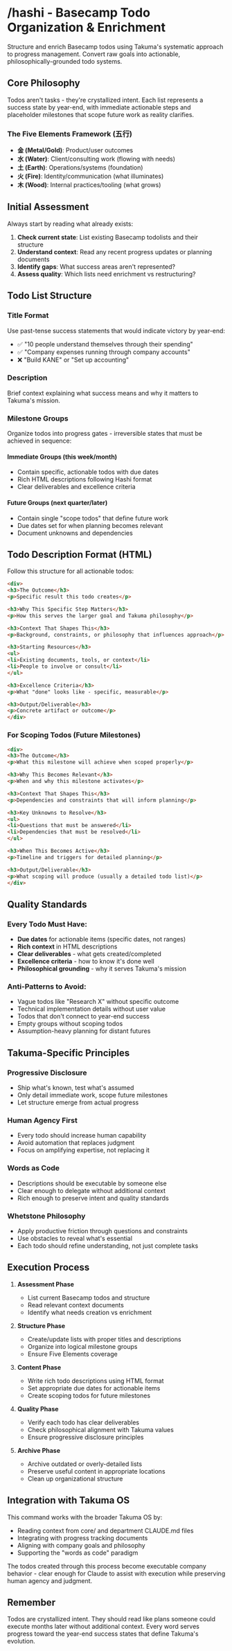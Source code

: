 # /hashi - Basecamp Todo Organization & Enrichment

Structure and enrich Basecamp todos using Takuma's systematic approach to progress management. Convert raw goals into actionable, philosophically-grounded todo systems.

## Core Philosophy

Todos aren't tasks - they're crystallized intent. Each list represents a success state by year-end, with immediate actionable steps and placeholder milestones that scope future work as reality clarifies.

### The Five Elements Framework (五行)

- **金 (Metal/Gold)**: Product/user outcomes
- **水 (Water)**: Client/consulting work (flowing with needs)
- **土 (Earth)**: Operations/systems (foundation)  
- **火 (Fire)**: Identity/communication (what illuminates)
- **木 (Wood)**: Internal practices/tooling (what grows)

## Initial Assessment

Always start by reading what already exists:

1. **Check current state**: List existing Basecamp todolists and their structure
2. **Understand context**: Read any recent progress updates or planning documents
3. **Identify gaps**: What success areas aren't represented?
4. **Assess quality**: Which lists need enrichment vs restructuring?

## Todo List Structure

### Title Format
Use past-tense success statements that would indicate victory by year-end:
- ✅ "10 people understand themselves through their spending" 
- ✅ "Company expenses running through company accounts"
- ❌ "Build KANE" or "Set up accounting"

### Description
Brief context explaining what success means and why it matters to Takuma's mission.

### Milestone Groups
Organize todos into progress gates - irreversible states that must be achieved in sequence:

#### Immediate Groups (this week/month)
- Contain specific, actionable todos with due dates
- Rich HTML descriptions following Hashi format
- Clear deliverables and excellence criteria

#### Future Groups (next quarter/later)
- Contain single "scope todos" that define future work
- Due dates set for when planning becomes relevant
- Document unknowns and dependencies

## Todo Description Format (HTML)

Follow this structure for all actionable todos:

```html
<div>
<h3>The Outcome</h3>
<p>Specific result this todo creates</p>

<h3>Why This Specific Step Matters</h3>
<p>How this serves the larger goal and Takuma philosophy</p>

<h3>Context That Shapes This</h3>
<p>Background, constraints, or philosophy that influences approach</p>

<h3>Starting Resources</h3>
<ul>
<li>Existing documents, tools, or context</li>
<li>People to involve or consult</li>
</ul>

<h3>Excellence Criteria</h3>
<p>What "done" looks like - specific, measurable</p>

<h3>Output/Deliverable</h3>
<p>Concrete artifact or outcome</p>
</div>
```

### For Scoping Todos (Future Milestones)

```html
<div>
<h3>The Outcome</h3>
<p>What this milestone will achieve when scoped properly</p>

<h3>Why This Becomes Relevant</h3>
<p>When and why this milestone activates</p>

<h3>Context That Shapes This</h3>
<p>Dependencies and constraints that will inform planning</p>

<h3>Key Unknowns to Resolve</h3>
<ul>
<li>Questions that must be answered</li>
<li>Dependencies that must be resolved</li>
</ul>

<h3>When This Becomes Active</h3>
<p>Timeline and triggers for detailed planning</p>

<h3>Output/Deliverable</h3>
<p>What scoping will produce (usually a detailed todo list)</p>
</div>
```

## Quality Standards

### Every Todo Must Have:
- **Due dates** for actionable items (specific dates, not ranges)
- **Rich context** in HTML descriptions  
- **Clear deliverables** - what gets created/completed
- **Excellence criteria** - how to know it's done well
- **Philosophical grounding** - why it serves Takuma's mission

### Anti-Patterns to Avoid:
- Vague todos like "Research X" without specific outcome
- Technical implementation details without user value
- Todos that don't connect to year-end success
- Empty groups without scoping todos
- Assumption-heavy planning for distant futures

## Takuma-Specific Principles

### Progressive Disclosure
- Ship what's known, test what's assumed
- Only detail immediate work, scope future milestones
- Let structure emerge from actual progress

### Human Agency First
- Every todo should increase human capability
- Avoid automation that replaces judgment
- Focus on amplifying expertise, not replacing it

### Words as Code
- Descriptions should be executable by someone else
- Clear enough to delegate without additional context
- Rich enough to preserve intent and quality standards

### Whetstone Philosophy
- Apply productive friction through questions and constraints
- Use obstacles to reveal what's essential
- Each todo should refine understanding, not just complete tasks

## Execution Process

1. **Assessment Phase**
   - List current Basecamp todos and structure
   - Read relevant context documents
   - Identify what needs creation vs enrichment

2. **Structure Phase**
   - Create/update lists with proper titles and descriptions
   - Organize into logical milestone groups
   - Ensure Five Elements coverage

3. **Content Phase**
   - Write rich todo descriptions using HTML format
   - Set appropriate due dates for actionable items
   - Create scoping todos for future milestones

4. **Quality Phase**
   - Verify each todo has clear deliverables
   - Check philosophical alignment with Takuma values
   - Ensure progressive disclosure principles

5. **Archive Phase**
   - Archive outdated or overly-detailed lists
   - Preserve useful content in appropriate locations
   - Clean up organizational structure

## Integration with Takuma OS

This command works with the broader Takuma OS by:
- Reading context from core/ and department CLAUDE.md files
- Integrating with progress tracking documents
- Aligning with company goals and philosophy
- Supporting the "words as code" paradigm

The todos created through this process become executable company behavior - clear enough for Claude to assist with execution while preserving human agency and judgment.

## Remember

Todos are crystallized intent. They should read like plans someone could execute months later without additional context. Every word serves progress toward the year-end success states that define Takuma's evolution.